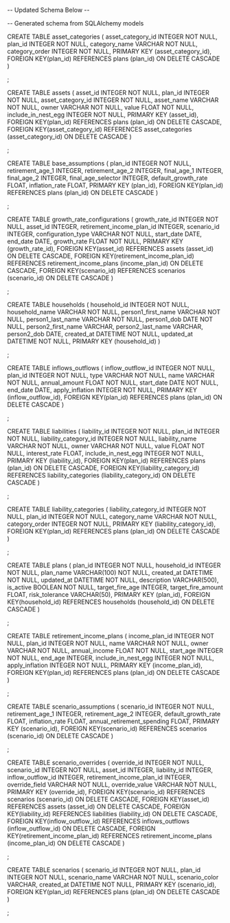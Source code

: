 
-- Updated Schema Below --

-- Generated schema from SQLAlchemy models


CREATE TABLE asset_categories (
	asset_category_id INTEGER NOT NULL, 
	plan_id INTEGER NOT NULL, 
	category_name VARCHAR NOT NULL, 
	category_order INTEGER NOT NULL, 
	PRIMARY KEY (asset_category_id), 
	FOREIGN KEY(plan_id) REFERENCES plans (plan_id) ON DELETE CASCADE
)

;


CREATE TABLE assets (
	asset_id INTEGER NOT NULL, 
	plan_id INTEGER NOT NULL, 
	asset_category_id INTEGER NOT NULL, 
	asset_name VARCHAR NOT NULL, 
	owner VARCHAR NOT NULL, 
	value FLOAT NOT NULL, 
	include_in_nest_egg INTEGER NOT NULL, 
	PRIMARY KEY (asset_id), 
	FOREIGN KEY(plan_id) REFERENCES plans (plan_id) ON DELETE CASCADE, 
	FOREIGN KEY(asset_category_id) REFERENCES asset_categories (asset_category_id) ON DELETE CASCADE
)

;


CREATE TABLE base_assumptions (
	plan_id INTEGER NOT NULL, 
	retirement_age_1 INTEGER, 
	retirement_age_2 INTEGER, 
	final_age_1 INTEGER, 
	final_age_2 INTEGER, 
	final_age_selector INTEGER, 
	default_growth_rate FLOAT, 
	inflation_rate FLOAT, 
	PRIMARY KEY (plan_id), 
	FOREIGN KEY(plan_id) REFERENCES plans (plan_id) ON DELETE CASCADE
)

;


CREATE TABLE growth_rate_configurations (
	growth_rate_id INTEGER NOT NULL, 
	asset_id INTEGER, 
	retirement_income_plan_id INTEGER, 
	scenario_id INTEGER, 
	configuration_type VARCHAR NOT NULL, 
	start_date DATE, 
	end_date DATE, 
	growth_rate FLOAT NOT NULL, 
	PRIMARY KEY (growth_rate_id), 
	FOREIGN KEY(asset_id) REFERENCES assets (asset_id) ON DELETE CASCADE, 
	FOREIGN KEY(retirement_income_plan_id) REFERENCES retirement_income_plans (income_plan_id) ON DELETE CASCADE, 
	FOREIGN KEY(scenario_id) REFERENCES scenarios (scenario_id) ON DELETE CASCADE
)

;


CREATE TABLE households (
	household_id INTEGER NOT NULL, 
	household_name VARCHAR NOT NULL, 
	person1_first_name VARCHAR NOT NULL, 
	person1_last_name VARCHAR NOT NULL, 
	person1_dob DATE NOT NULL, 
	person2_first_name VARCHAR, 
	person2_last_name VARCHAR, 
	person2_dob DATE, 
	created_at DATETIME NOT NULL, 
	updated_at DATETIME NOT NULL, 
	PRIMARY KEY (household_id)
)

;


CREATE TABLE inflows_outflows (
	inflow_outflow_id INTEGER NOT NULL, 
	plan_id INTEGER NOT NULL, 
	type VARCHAR NOT NULL, 
	name VARCHAR NOT NULL, 
	annual_amount FLOAT NOT NULL, 
	start_date DATE NOT NULL, 
	end_date DATE, 
	apply_inflation INTEGER NOT NULL, 
	PRIMARY KEY (inflow_outflow_id), 
	FOREIGN KEY(plan_id) REFERENCES plans (plan_id) ON DELETE CASCADE
)

;


CREATE TABLE liabilities (
	liability_id INTEGER NOT NULL, 
	plan_id INTEGER NOT NULL, 
	liability_category_id INTEGER NOT NULL, 
	liability_name VARCHAR NOT NULL, 
	owner VARCHAR NOT NULL, 
	value FLOAT NOT NULL, 
	interest_rate FLOAT, 
	include_in_nest_egg INTEGER NOT NULL, 
	PRIMARY KEY (liability_id), 
	FOREIGN KEY(plan_id) REFERENCES plans (plan_id) ON DELETE CASCADE, 
	FOREIGN KEY(liability_category_id) REFERENCES liability_categories (liability_category_id) ON DELETE CASCADE
)

;


CREATE TABLE liability_categories (
	liability_category_id INTEGER NOT NULL, 
	plan_id INTEGER NOT NULL, 
	category_name VARCHAR NOT NULL, 
	category_order INTEGER NOT NULL, 
	PRIMARY KEY (liability_category_id), 
	FOREIGN KEY(plan_id) REFERENCES plans (plan_id) ON DELETE CASCADE
)

;


CREATE TABLE plans (
	plan_id INTEGER NOT NULL, 
	household_id INTEGER NOT NULL, 
	plan_name VARCHAR(100) NOT NULL, 
	created_at DATETIME NOT NULL, 
	updated_at DATETIME NOT NULL, 
	description VARCHAR(500), 
	is_active BOOLEAN NOT NULL, 
	target_fire_age INTEGER, 
	target_fire_amount FLOAT, 
	risk_tolerance VARCHAR(50), 
	PRIMARY KEY (plan_id), 
	FOREIGN KEY(household_id) REFERENCES households (household_id) ON DELETE CASCADE
)

;


CREATE TABLE retirement_income_plans (
	income_plan_id INTEGER NOT NULL, 
	plan_id INTEGER NOT NULL, 
	name VARCHAR NOT NULL, 
	owner VARCHAR NOT NULL, 
	annual_income FLOAT NOT NULL, 
	start_age INTEGER NOT NULL, 
	end_age INTEGER, 
	include_in_nest_egg INTEGER NOT NULL, 
	apply_inflation INTEGER NOT NULL, 
	PRIMARY KEY (income_plan_id), 
	FOREIGN KEY(plan_id) REFERENCES plans (plan_id) ON DELETE CASCADE
)

;


CREATE TABLE scenario_assumptions (
	scenario_id INTEGER NOT NULL, 
	retirement_age_1 INTEGER, 
	retirement_age_2 INTEGER, 
	default_growth_rate FLOAT, 
	inflation_rate FLOAT, 
	annual_retirement_spending FLOAT, 
	PRIMARY KEY (scenario_id), 
	FOREIGN KEY(scenario_id) REFERENCES scenarios (scenario_id) ON DELETE CASCADE
)

;


CREATE TABLE scenario_overrides (
	override_id INTEGER NOT NULL, 
	scenario_id INTEGER NOT NULL, 
	asset_id INTEGER, 
	liability_id INTEGER, 
	inflow_outflow_id INTEGER, 
	retirement_income_plan_id INTEGER, 
	override_field VARCHAR NOT NULL, 
	override_value VARCHAR NOT NULL, 
	PRIMARY KEY (override_id), 
	FOREIGN KEY(scenario_id) REFERENCES scenarios (scenario_id) ON DELETE CASCADE, 
	FOREIGN KEY(asset_id) REFERENCES assets (asset_id) ON DELETE CASCADE, 
	FOREIGN KEY(liability_id) REFERENCES liabilities (liability_id) ON DELETE CASCADE, 
	FOREIGN KEY(inflow_outflow_id) REFERENCES inflows_outflows (inflow_outflow_id) ON DELETE CASCADE, 
	FOREIGN KEY(retirement_income_plan_id) REFERENCES retirement_income_plans (income_plan_id) ON DELETE CASCADE
)

;


CREATE TABLE scenarios (
	scenario_id INTEGER NOT NULL, 
	plan_id INTEGER NOT NULL, 
	scenario_name VARCHAR NOT NULL, 
	scenario_color VARCHAR, 
	created_at DATETIME NOT NULL, 
	PRIMARY KEY (scenario_id), 
	FOREIGN KEY(plan_id) REFERENCES plans (plan_id) ON DELETE CASCADE
)

;

